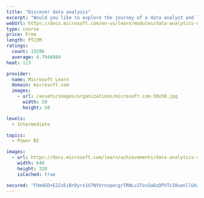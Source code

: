 ```yaml
---
title: "Discover data analysis"
excerpt: "Would you like to explore the journey of a data analyst and learn how a data analyst tells a story with data? In this module, you will explore the different roles in data and learn the different tasks of a data analyst."
webUrl: https://docs.microsoft.com/en-us/learn/modules/data-analytics-microsoft/
type: course
price: Free
length: PT23M
ratings:
  count: 15596
  average: 4.7944984
heat: 113

provider:
  name: Microsoft Learn
  domain: microsoft.com
  images:
    - url: /assets/images/organizations/microsoft.com-50x50.jpg
      width: 50
      height: 50

levels:
  - Intermediate

topics:
  - Power BI

images:
  - url: https://docs.microsoft.com/learn/achievements/data-analytics-and-microsoft-social.png
    width: 640
    height: 320
    isCached: true

secured: "FUmdGD+E2ZxEiBrDyrx1U7NVVrnvpecgrTRNLv2TocGa8zDPVTL50uenllUkatZsYk4CzHMWVzAq+lAhT7wj6kMfEA1RyUI5ZTAxlk0i8nValIRW02Wm4W9fXRfZbVAu/rmgArBIx6qm7pFQYEr2oJerIKoOPjGt2fS2PyMK+FGnRQcXoVvvv8ZoqnKZMB84AMsbzqQE2t2iu0hlLFvYcDpNGYsUPrT8yZCvsT+4/TlUIUdTQ2S95uzBUASYoAMpfzkAuIu7hTdf2fPsC76JeMML4kKMhhCAGDeIpjsORMaF0dmTZZzc5POQMiaWRGzqs57cqar4slx8x1r7uzggb+K9MZ6CEo+qtgy3xxNB189VkYnjGX6IwAmjiyRNRHTqvqvPZSD+Ieqkzr/8PSIkTYXf9sNygA3M31Ztt9iV/OgyyZAQ05MYIsTiZOrSvjI0;lrW5LiEpCknllLunTgK3uw=="
---
```


